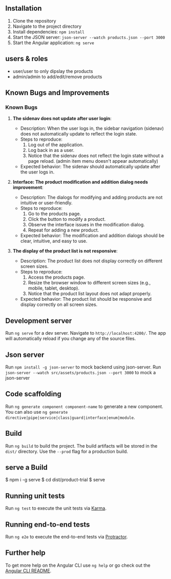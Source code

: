 ## Installation

1. Clone the repository 
2. Navigate to the project directory
3. Install dependencies: `npm install`
4. Start the JSON server: `json-server --watch products.json --port 3000`
5. Start the Angular application: `ng serve`

## users & roles
- user/user to only dipslay the products
- admin/admin to add/edit/remove products

## Known Bugs and Improvements

### Known Bugs

1. **The sidenav does not update after user login**:
   - Description: When the user logs in, the sidebar navigation (sidenav) does not automatically update to reflect the login state.
   - Steps to reproduce:
     1. Log out of the application.
     2. Log back in as a user.
     3. Notice that the sidenav does not reflect the login state without a page reload. (admin item menu doesn't appear automatically)
   - Expected behavior: The sidenav should automatically update after the user logs in.

2. **Interface: The product modification and addition dialog needs improvement**:
   - Description: The dialogs for modifying and adding products are not intuitive or user-friendly.
   - Steps to reproduce:
     1. Go to the products page.
     2. Click the button to modify a product.
     3. Observe the interface issues in the modification dialog.
     4. Repeat for adding a new product.
   - Expected behavior: The modification and addition dialogs should be clear, intuitive, and easy to use.

3. **The display of the product list is not responsive**:
   - Description: The product list does not display correctly on different screen sizes.
   - Steps to reproduce:
     1. Access the products page.
     2. Resize the browser window to different screen sizes (e.g., mobile, tablet, desktop).
     3. Notice that the product list layout does not adapt properly.
   - Expected behavior: The product list should be responsive and display correctly on all screen sizes.


## Development server

Run `ng serve` for a dev server. Navigate to `http://localhost:4200/`. The app will automatically reload if you change any of the source files.

## Json server

Run `npm install -g json-server` to mock backend using json-server.
Run ` json-server --watch src/assets/products.json --port 3000` to mock a json-server

## Code scaffolding

Run `ng generate component component-name` to generate a new component. You can also use `ng generate directive|pipe|service|class|guard|interface|enum|module`.

## Build

Run `ng build` to build the project. The build artifacts will be stored in the `dist/` directory. Use the `--prod` flag for a production build.

## serve a Build

$ npm i -g serve
$ cd dist/product-trial
\$ serve

## Running unit tests

Run `ng test` to execute the unit tests via [Karma](https://karma-runner.github.io).

## Running end-to-end tests

Run `ng e2e` to execute the end-to-end tests via [Protractor](http://www.protractortest.org/).

## Further help

To get more help on the Angular CLI use `ng help` or go check out the [Angular CLI README](https://github.com/angular/angular-cli/blob/master/README.md).
